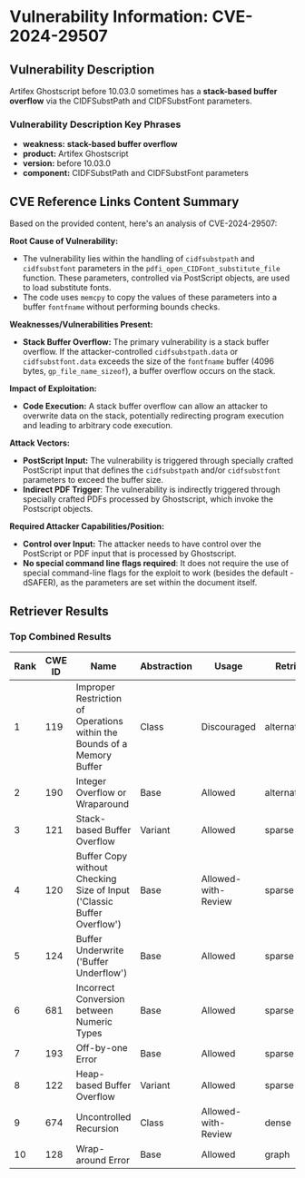 # Vulnerability Information: CVE-2024-29507

## Vulnerability Description
Artifex Ghostscript before 10.03.0 sometimes has a **stack-based buffer overflow** via the CIDFSubstPath and CIDFSubstFont parameters.

### Vulnerability Description Key Phrases
- **weakness:** **stack-based buffer overflow**
- **product:** Artifex Ghostscript
- **version:** before 10.03.0
- **component:** CIDFSubstPath and CIDFSubstFont parameters

## CVE Reference Links Content Summary
Based on the provided content, here's an analysis of CVE-2024-29507:

**Root Cause of Vulnerability:**

-   The vulnerability lies within the handling of `cidfsubstpath` and `cidfsubstfont` parameters in the `pdfi_open_CIDFont_substitute_file` function. These parameters, controlled via PostScript objects, are used to load substitute fonts.
-   The code uses `memcpy` to copy the values of these parameters into a buffer `fontfname` without performing bounds checks.

**Weaknesses/Vulnerabilities Present:**

-   **Stack Buffer Overflow:** The primary vulnerability is a stack buffer overflow. If the attacker-controlled `cidfsubstpath.data` or `cidfsubstfont.data` exceeds the size of the `fontfname` buffer (4096 bytes, `gp_file_name_sizeof`), a buffer overflow occurs on the stack.

**Impact of Exploitation:**

-   **Code Execution:** A stack buffer overflow can allow an attacker to overwrite data on the stack, potentially redirecting program execution and leading to arbitrary code execution.

**Attack Vectors:**

-   **PostScript Input:** The vulnerability is triggered through specially crafted PostScript input that defines the `cidfsubstpath` and/or `cidfsubstfont` parameters to exceed the buffer size.
-   **Indirect PDF Trigger**: The vulnerability is indirectly triggered through specially crafted PDFs processed by Ghostscript, which invoke the Postscript objects.

**Required Attacker Capabilities/Position:**

-   **Control over Input:** The attacker needs to have control over the PostScript or PDF input that is processed by Ghostscript.
-   **No special command line flags required**: It does not require the use of special command-line flags for the exploit to work (besides the default -dSAFER), as the parameters are set within the document itself.

## Retriever Results

### Top Combined Results

| Rank | CWE ID | Name | Abstraction | Usage  | Retrievers | Individual Scores |
|------|--------|------|-------------|-------|------------|-------------------|
| 1 | 119 | Improper Restriction of Operations within the Bounds of a Memory Buffer | Class | Discouraged | alternate_terms | 0.800 |
| 2 | 190 | Integer Overflow or Wraparound | Base | Allowed | alternate_terms | 0.800 |
| 3 | 121 | Stack-based Buffer Overflow | Variant | Allowed | sparse | 0.166 |
| 4 | 120 | Buffer Copy without Checking Size of Input ('Classic Buffer Overflow') | Base | Allowed-with-Review | sparse | 0.141 |
| 5 | 124 | Buffer Underwrite ('Buffer Underflow') | Base | Allowed | sparse | 0.128 |
| 6 | 681 | Incorrect Conversion between Numeric Types | Base | Allowed | sparse | 0.125 |
| 7 | 193 | Off-by-one Error | Base | Allowed | sparse | 0.123 |
| 8 | 122 | Heap-based Buffer Overflow | Variant | Allowed | sparse | 0.122 |
| 9 | 674 | Uncontrolled Recursion | Class | Allowed-with-Review | dense | 0.513 |
| 10 | 128 | Wrap-around Error | Base | Allowed | graph | 0.003 |

